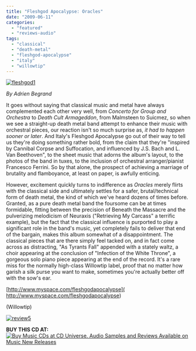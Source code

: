 ```yaml
---
title: "Fleshgod Apocalypse: Oracles"
date: "2009-06-11"
categories: 
  - "featured"
  - "reviews-audio"
tags: 
  - "classical"
  - "death-metal"
  - "fleshgod-apocalypse"
  - "italy"
  - "willowtip"
---
```


[![fleshgod1](http://www.hellbound.ca/wp-content/uploads/2009/06/fleshgod1.jpg "fleshgod1")](http://www.hellbound.ca/wp-content/uploads/2009/06/fleshgod1.jpg)

_By Adrien Begrand_

It goes without saying that classical music and metal have always complemented each other very well, from _Concerto for Group and Orchestra_ to _Death Cult Armageddon_, from Malmsteen to Suicmez, so when we see a straight-up death metal band attempt to enhance their music with orchestral pieces, our reaction isn't so much surprise as, _it had to happen sooner or later_. And Italy's Fleshgod Apocalypse go out of their way to tell us they're doing something rather bold, from the claim that they're "inspired by Cannibal Corpse and Suffocation, and influenced by J.S. Bach and L. Van Beethoven", to the sheet music that adorns the album's layout, to the photos of the band in tuxes, to the inclusion of orchestral arranger/pianist Francesco Ferrini. So by that alone, the prospect of achieving a marriage of brutality and flamboyance, at least on paper, is awfully enticing.

However, excitement quickly turns to indifference as _Oracles_ merely flirts with the classical side and ultimately settles for a safer, brutal/technical form of death metal, the kind of which we've heard dozens of times before. Granted, as a pure death metal band the foursome can be at times formidable, fitting between the precision of Beneath the Massacre and the pulverizing melodicism of Neuraxis ("Retrieving My Carcass" a terrific example), but the fact that the classical influence is purported to play a significant role in the band's music, yet completely fails to deliver that end of the bargain, makes this album somewhat of a disappointment. The classical pieces that are there simply feel tacked on, and in fact come across as distracting, "As Tyrants Fall" appended with a stately waltz, a choir appearing at the conclusion of "Infection of the White Throne", a gorgeous solo piano piece appearing at the end of the record. It's a rare miss for the normally high-class Willowtip label, proof that no matter how garish a silk purse you want to make, sometimes you're actually better off with the sow's ear.

[http://www.myspace.com/fleshgodapocalypse]( http://www.myspace.com/fleshgodapocalypse)

(Willowtip)

[![review5](http://www.hellbound.ca/wp-content/uploads/2009/06/review5.png "review5")](http://www.hellbound.ca/wp-content/uploads/2009/06/review5.png)

**BUY THIS CD AT:** [![Buy Music CDs at CD Universe. Audio Samples and Reviews Available on Music New Releases](http://www.cduniverse.com/banners/live/cdu/468x60_music/468x60_music02.gif)](http://www.cduniverse.com/productinfo.asp?pid=7909020&frm=lk_hellbound)
